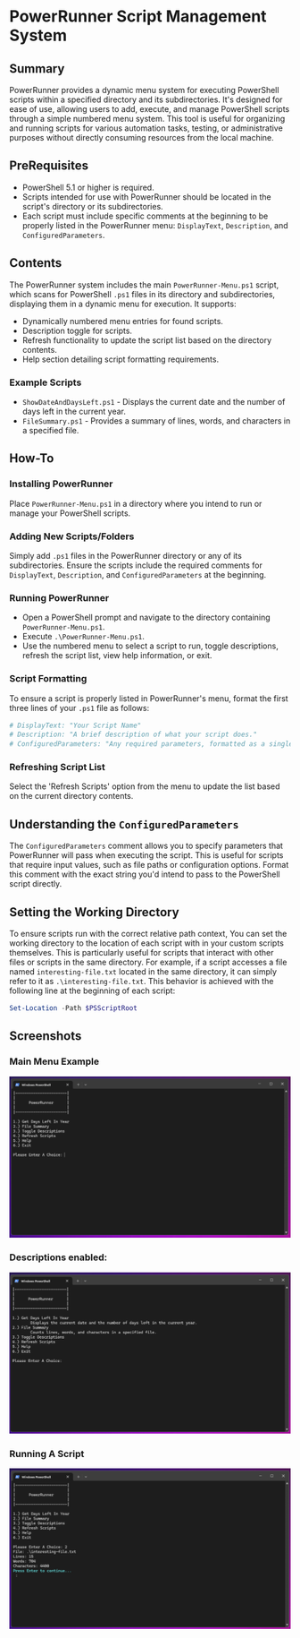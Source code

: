 # PowerRunner Script Management System

## Summary
PowerRunner provides a dynamic menu system for executing PowerShell scripts within a specified directory and its subdirectories. It's designed for ease of use, allowing users to add, execute, and manage PowerShell scripts through a simple numbered menu system. This tool is useful for organizing and running scripts for various automation tasks, testing, or administrative purposes without directly consuming resources from the local machine.

## PreRequisites
- PowerShell 5.1 or higher is required.
- Scripts intended for use with PowerRunner should be located in the script's directory or its subdirectories.
- Each script must include specific comments at the beginning to be properly listed in the PowerRunner menu: `DisplayText`, `Description`, and `ConfiguredParameters`.

## Contents
The PowerRunner system includes the main `PowerRunner-Menu.ps1` script, which scans for PowerShell `.ps1` files in its directory and subdirectories, displaying them in a dynamic menu for execution. It supports:
- Dynamically numbered menu entries for found scripts.
- Description toggle for scripts.
- Refresh functionality to update the script list based on the directory contents.
- Help section detailing script formatting requirements.

### Example Scripts
- `ShowDateAndDaysLeft.ps1` - Displays the current date and the number of days left in the current year.
- `FileSummary.ps1` - Provides a summary of lines, words, and characters in a specified file.

## How-To
### Installing PowerRunner
Place `PowerRunner-Menu.ps1` in a directory where you intend to run or manage your PowerShell scripts.

### Adding New Scripts/Folders
Simply add `.ps1` files in the PowerRunner directory or any of its subdirectories. Ensure the scripts include the required comments for `DisplayText`, `Description`, and `ConfiguredParameters` at the beginning.

### Running PowerRunner
- Open a PowerShell prompt and navigate to the directory containing `PowerRunner-Menu.ps1`.
- Execute `.\PowerRunner-Menu.ps1`.
- Use the numbered menu to select a script to run, toggle descriptions, refresh the script list, view help information, or exit.

### Script Formatting
To ensure a script is properly listed in PowerRunner's menu, format the first three lines of your `.ps1` file as follows:
```powershell
# DisplayText: "Your Script Name"
# Description: "A brief description of what your script does."
# ConfiguredParameters: "Any required parameters, formatted as a single string."
```
### Refreshing Script List
Select the 'Refresh Scripts' option from the menu to update the list based on the current directory contents.

## Understanding the `ConfiguredParameters`
The `ConfiguredParameters` comment allows you to specify parameters that PowerRunner will pass when executing the script. This is useful for scripts that require input values, such as file paths or configuration options. Format this comment with the exact string you'd intend to pass to the PowerShell script directly.

## Setting the Working Directory
To ensure scripts run with the correct relative path context, You can set the working directory to the location of each script with in your custom scripts themselves. This is particularly useful for scripts that interact with other files or scripts in the same directory. For example, if a script accesses a file named `interesting-file.txt` located in the same directory, it can simply refer to it as `.\interesting-file.txt`. This behavior is achieved with the following line at the beginning of each script:

```powershell
Set-Location -Path $PSScriptRoot
```

## Screenshots
### Main Menu Example
![alt text](images/screenshot_menu.png "Main Menu Screenshot")


### Descriptions enabled:
![alt text](images/screenshot_menu_descriptions_enabled.png "With descriptions enabled")


### Running A Script
![alt text](images/screenshot_menu_script_ran.png "A script being ran")